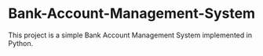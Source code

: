 # Bank-Account-Management-System
This project is a simple Bank Account Management System implemented in Python. 

